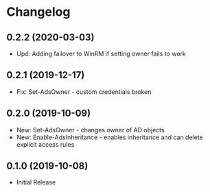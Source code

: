 ﻿# Changelog
## 0.2.2 (2020-03-03)

- Upd: Adding failover to WinRM if setting owner fails to work

## 0.2.1 (2019-12-17)
 - Fix: Set-AdsOwner - custom credentials broken

## 0.2.0 (2019-10-09)
 - New: Set-AdsOwner - changes owner of AD objects
 - New: Enable-AdsInheritance - enables inheritance and can delete explicit access rules
 
## 0.1.0 (2019-10-08)
 - Initial Release
